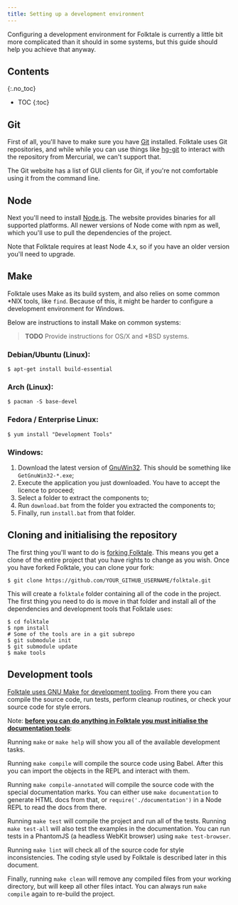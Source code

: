```yaml
---
title: Setting up a development environment
---
```


Configuring a development environment for Folktale is currently a little bit
more complicated than it should in some systems, but this guide should help
you achieve that anyway.

## Contents
{:.no_toc}

* TOC
{:toc}


## Git

First of all, you'll have to make sure you have [Git](https://git-scm.com/)
installed. Folktale uses Git repositories, and while while you can use things
like [hg-git](http://hg-git.github.io/) to interact with the repository from
Mercurial, we can't support that.

The Git website has a list of GUI clients for Git, if you're not comfortable
using it from the command line.

## Node

Next you'll need to install [Node.js](https://nodejs.org/en/). The website
provides binaries for all supported platforms. All newer versions of Node come
with npm as well, which you'll use to pull the dependencies of the project.

Note that Folktale requires at least Node 4.x, so if you have an older version
you'll need to upgrade.

## Make

Folktale uses Make as its build system, and also relies on some common *NIX
tools, like `find`. Because of this, it might be harder to configure a
development environment for Windows.

Below are instructions to install Make on common systems:

> **TODO**
> Provide instructions for OS/X and *BSD systems.

### Debian/Ubuntu (Linux):

    $ apt-get install build-essential

### Arch (Linux):

    $ pacman -S base-devel

### Fedora / Enterprise Linux:

    $ yum install "Development Tools"

### Windows:

 1. Download the latest version of [GnuWin32](https://sourceforge.net/projects/getgnuwin32/files/). This should be something like `GetGnuWin32-*.exe`;
 2. Execute the application you just downloaded. You have to accept the licence to proceed;
 3. Select a folder to extract the components to;
 4. Run `download.bat` from the folder you extracted the components to;
 5. Finally, run `install.bat` from that folder.


## Cloning and initialising the repository

The first thing you'll want to do is
[forking Folktale](https://guides.github.com/activities/forking/). This means
you get a clone of the entire project that you have rights to change as you
wish. Once you have forked Folktale, you can clone your fork:

    $ git clone https://github.com/YOUR_GITHUB_USERNAME/folktale.git

This will create a `folktale` folder containing all of the code in the
project. The first thing you need to do is move in that folder and install all
of the dependencies and development tools that Folktale uses:

    $ cd folktale
    $ npm install
    # Some of the tools are in a git subrepo
    $ git submodule init
    $ git submodule update
    $ make tools


## Development tools

[Folktale uses GNU Make for development tooling](#make). From
there you can compile the source code, run tests, perform cleanup routines, or
check your source code for style errors.

Note: [**before you can do anything in Folktale you must initialise the documentation tools**](#cloning-and-initialising-the-repository):


Running `make` or `make help` will show you all of the available development
tasks.

Running `make compile` will compile the source code using Babel. 
After this you can import the objects in the REPL and interact with them.

Running `make compile-annotated` will compile the source code with the special documentation
marks. You can either use `make documentation` to generate HTML docs from that, or
`require('./documentation')` in a Node REPL to read the docs from there.

Running `make test` will compile the project and run all of the tests. Running
`make test-all` will also test the examples in the documentation. You can run
tests in a PhantomJS (a headless WebKit browser) using `make test-browser`.

Running `make lint` will check all of the source code for style
inconsistencies. The coding style used by Folktale is described later in this
document.

Finally, running `make clean` will remove any compiled files from your working
directory, but will keep all other files intact. You can always run `make
compile` again to re-build the project.
